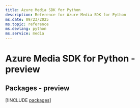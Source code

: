 ```yaml
---
title: Azure Media SDK for Python
description: Reference for Azure Media SDK for Python
ms.date: 09/23/2025
ms.topic: reference
ms.devlang: python
ms.service: media
---
```

# Azure Media SDK for Python - preview
## Packages - preview
[!INCLUDE [packages](media-index.md)]
